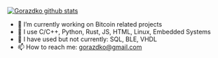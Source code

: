 

<!--
### Hi there 👋

**gorazdko/gorazdko** is a ✨ _special_ ✨ repository because its `README.md` (this file) appears on your GitHub profile.

Here are some ideas to get you started:

- 🔭 I’m currently working on ...
- 🌱 I’m currently learning ...
- 👯 I’m looking to collaborate on ...
- 🤔 I’m looking for help with ...
- 💬 Ask me about ...
- 📫 How to reach me: ...
- 😄 Pronouns: ...
- ⚡ Fun fact: ...
-->

[![Gorazdko github stats](https://github-readme-stats.vercel.app/api?username=gorazdko&theme=merko&show_icons=true&hide=stars)](https://github.com/gorazdko/github-readme-stats)

- 🔭 I’m currently working on Bitcoin related projects
- 🌱 I use C/C++, Python, Rust, JS, HTML, Linux, Embedded Systems
- 💼 I have used but not currently: SQL, BLE, VHDL
- 📫 How to reach me: gorazdko@gmail.com
